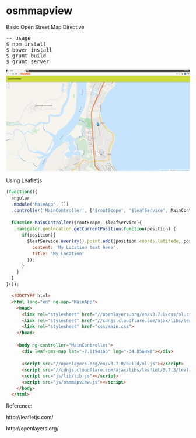 # osmmapview
Basic Open Street Map Directive

<div class="highlight highlight-javascript">
<pre>
-- usage
$ npm install
$ bower install
$ grunt build
$ grunt server
</pre>
</div>

![Alt text](https://raw.githubusercontent.com/aderbas/osmmapview/master/osmap-directive.png "Print")

Using Leafletjs
```javascript
(function(){
  angular
  .module('MainApp', [])
  .controller('MainController', ['$rootScope', '$leafService', MainController]);
  
  function MainController($rootScope, $leafService){
    navigator.geolocation.getCurrentPosition(function(position) {
      if(position){
        $leafService.overlay().point.add([position.coords.latitude, position.coords.longitude], {
          content: 'My Location text here',
          title: 'My Location'
        });        
      }
    }
  }
}());
```
```html
  <!DOCTYPE html> 
  <html lang="en" ng-app="MainApp">
    <head>
      <link rel="stylesheet" href="//openlayers.org/en/v3.7.0/css/ol.css"> 
      <link rel="stylesheet" href="//cdnjs.cloudflare.com/ajax/libs/leaflet/0.7.3/leaflet.css"> 
      <link rel="stylesheet" href="css/main.css"> 
    </head> 
    
    <body ng-controller="MainController">
      <div leaf-oms-map lat="-7.1194165" lng="-34.856898"></div>
      
      <script src="//openlayers.org/en/v3.7.0/build/ol.js"></script>
      <script src="//cdnjs.cloudflare.com/ajax/libs/leaflet/0.7.3/leaflet.js"></script>
      <script src="js/lib/lib.js"></script>
      <script src="js/osmmapview.js"></script>
    </body>
  </html>
```

Reference: 
  <p>http://leafletjs.com/</p>
  <p>http://openlayers.org/</p>


